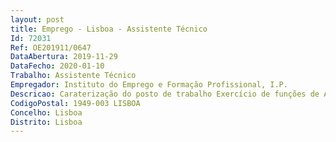 ```yaml
--- 
layout: post
title: Emprego - Lisboa - Assistente Técnico
Id: 72031
Ref: OE201911/0647
DataAbertura: 2019-11-29
DataFecho: 2020-01-10
Trabalho: Assistente Técnico
Empregador: Instituto do Emprego e Formação Profissional, I.P.
Descricao: Caraterização do posto de trabalho Exercício de funções de Assistente Técnico no Departamento de Planeamento, Gestão e Controlo, área financeira, no âmbito das competências definidas no art.º 10 da Portaria nº 319 2012, de 12 de outubro, publicada no Diário da República 1ªSérie, nº 198. de 12 de outubro de 2012.Atividades Registo contabilístico das fases da despesa  autorização de pagamento e pagamento Promove o pagamento por transferência bancaria Controlo das Contas Bancárias, identificação de créditos ocorridos e registo dos movimentos bancários diários Registo contabilístico de todas as fases da receita Controlo dos recebimentos em conta por Pagamentos de Referência Multibanco Reconciliações bancarias de todas as contas bancarias dos Serviços Centrais Elaboração diária da posição de tesouraria.
CodigoPostal: 1949-003 LISBOA
Concelho: Lisboa
Distrito: Lisboa
--- 
```

